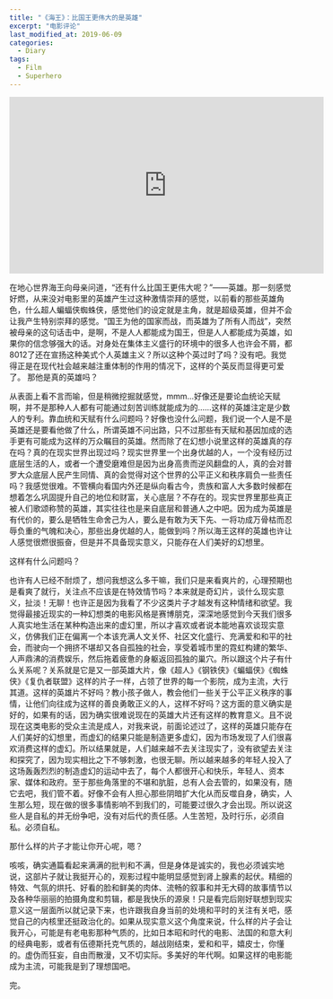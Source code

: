 ```yaml
---
title: "《海王》：比国王更伟大的是英雄"
excerpt: "电影评论"
last_modified_at: 2019-06-09
categories:
  - Diary
tags:
  - Film
  - Superhero
---
```


<iframe width="560" height="315" src="https://www.youtube.com/embed/WDkg3h8PCVU" title="YouTube video player" frameborder="0" allow="accelerometer; autoplay; clipboard-write; encrypted-media; gyroscope; picture-in-picture" allowfullscreen></iframe><br>

在地心世界海王向母亲问道，“还有什么比国王更伟大呢？”——英雄。那一刻感觉好燃，从来没对电影里的英雄产生过这种激情崇拜的感觉，以前看的那些英雄角色，什么超人蝙蝠侠蜘蛛侠，感觉他们的设定就是主角，就是超级英雄，但并不会让我产生特别崇拜的感觉。“国王为他的国家而战，而英雄为了所有人而战”，突然被母亲的这句话击中，是啊，不是人人都能成为国王，但是人人都能成为英雄，如果你的信念够强大的话。对身处在集体主义盛行的环境中的很多人也许会不屑，都8012了还在宣扬这种美式个人英雄主义？所以这种个英过时了吗？没有吧。我觉得正是在现代社会越来越注重体制的作用的情况下，这样的个英反而显得更可爱了。
那他是真的英雄吗？

从表面上看不言而喻，但是稍微挖掘就感觉，mmm...好像还是要论血统论天赋啊，并不是那种人人都有可能通过刻苦训练就能成为的……这样的英雄注定是少数人的专利。靠血统和天赋有什么问题吗？好像也没什么问题，我们说一个人是不是英雄还是要看他做了什么，所谓英雄不问出路，只不过那些有天赋和基因加成的选手更有可能成为这样的万众瞩目的英雄。然而除了在幻想小说里这样的英雄真的存在吗？真的在现实世界出现过吗？现实世界里一个出身优越的人，一个没有经历过底层生活的人，或者一个遭受磨难但是因为出身高贵而逆风翻盘的人，真的会对普罗大众底层人民产生同情、真的会觉得对这个世界的公平正义和秩序肩负一些责任吗？我感觉很难。不管横向看国内外还是纵向看古今，贵族和富人大多数时候都在想着怎么巩固提升自己的地位和财富，关心底层？不存在的。现实世界里那些真正被人们歌颂称赞的英雄，其实往往也是来自底层和普通人之中吧。因为成为英雄是有代价的，要么是牺牲生命舍己为人，要么是有敢为天下先、一将功成万骨枯而忍辱负重的气魄和决心，那些出身优越的人，能做到吗？所以海王这样的英雄也许让人感觉很燃很振奋，但是并不具备现实意义，只能存在人们美好的幻想里。

这样有什么问题吗？

也许有人已经不耐烦了，想问我想这么多干嘛，我们只是来看爽片的，心理预期也是看爽了就行，关注点不应该是在特效情节吗？本来就是奇幻片，谈什么现实意义，扯淡！无聊！也许正是因为我看了不少这类片子才越发有这种情绪和欲望。我觉得最接近现实的一种幻想类的电影风格是赛博朋克，深深地感觉到今天我们很多人真实地生活在某种构造出来的虚幻里，所以才喜欢或者说本能地喜欢谈现实意义，仿佛我们正在偏离一个本该充满人文关怀、社区文化盛行、充满爱和和平的社会，而驶向一个拥挤不堪却又各自孤独的社会，享受着城市里的霓虹构建的繁华、人声鼎沸的消费娱乐，然后拖着疲惫的身躯返回孤独的巢穴。所以跟这个片子有什么关系呢？关系就是它是又一部英雄大片，像《超人》《钢铁侠》《蝙蝠侠》《蜘蛛侠》《复仇者联盟》这样的片子一样，占领了世界的每一个影院，成为主流，大行其道。这样的英雄片不好吗？教小孩子做人，教会他们一些关于公平正义秩序的事情，让他们向往成为这样的善良勇敢正义的人，这样不好吗？这方面的意义确实是好的，如果有的话，因为确实很难说现在的英雄大片还有这样的教育意义。且不说现在这类电影的受众主流是成人，对我来说，前面论述过了，这样的英雄只能存在人们美好的幻想里，而虚幻的结果只能是制造更多虚幻，因为市场发现了人们很喜欢消费这样的虚幻。所以结果就是，人们越来越不去关注现实了，没有欲望去关注和探究了，因为现实相比之下不够刺激，也很无聊。所以越来越多的年轻人投入了这场轰轰烈烈的制造虚幻的运动中去了，每个人都很开心和快乐，年轻人、资本家、媒体和政府。至于那些角落里的不堪和肮脏，总有人会去管的，如果没有，随它去吧，我们管不着。好像不会有人担心那些阴暗扩大化从而反噬自身，确实，人生那么短，现在做的很多事情影响不到我们的，可能要过很久才会出现。所以说这些人是自私的并无纷争吧，没有对后代的责任感。人生苦短，及时行乐，必须自私。必须自私。

那什么样的片子才能让你开心呢，嗯？

咳咳，确实通篇看起来满满的批判和不满，但是身体是诚实的，我也必须诚实地说，这部片子就让我挺开心的，观影过程中能明显感觉到肾上腺素的起伏。精细的特效、气氛的烘托、好看的脸和鲜美的肉体、流畅的叙事和并无大碍的故事情节以及各种华丽丽的拍摄角度和剪辑，都是我快乐的源泉！只是看完后刚好联想到现实意义这一层面所以就记录下来，也许跟我自身当前的处境和平时的关注有关吧，感觉自己的内核里还挺政治化的。如果从现实意义这个角度来说，什么样的片子会让我开心，可能是有老电影那种气质的，比如日本昭和时代的电影、法国的和意大利的经典电影，或者有伍德斯托克气质的，越战刚结束，爱和和平，嬉皮士，你懂的。虚伪而狂妄，自由而散漫，又不切实际。多美好的年代啊。如果这样的电影能成为主流，可能我是到了理想国吧。

完。
